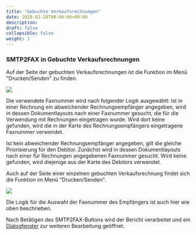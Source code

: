 ```yaml
---
title: "Gebuchte Verkaufsrechnungen"
date: 2020-02-28T00:00:00+09:00
description: 
draft: false
collapsible: false
weight: 1
---
```

### SMTP2FAX in Gebuchte Verkaufsrechnungen

Auf der Seite der gebuchten Verkaufsrechnungen ist die Funktion im Menü "Drucken/Senden" zu finden.

![](images/apps/smtp2fax/gebVerkRechnungen_Menu.png)

Die verwendete Faxnummer wird nach folgender Logik ausgewählt:
Ist in einer Rechnung ein abweichender Rechnungsempfänger angegeben, wird in dessen Dokumentlayouts nach einer Faxnummer gesucht, die für die Verwendung mit Rechnungen eingetragen wurde. Wird dort keine gefunden, wird die in der Karte des Rechnungsempfängers eingetragene Faxnummer verwendet.

Ist kein abweichender Rechnungsempfänger angegeben, gilt die gleiche Priorisierung für den Debitor.
Zunächst wird in dessen Dokumentlayouts nach einer für Rechnungen angegebenen Faxnummer gesucht. Wird keine gefunden, wird diejenige aus der Karte des Debitors verwendet.

Auch auf der Seite einer einzelnen gebuchten Verkaufsrechnung findet sich die Funktion im Menü "Drucken/Senden".

![](images/apps/smtp2fax/gebVerkRechn_Menu.png)

Die Logik für die Auswahl der Faxnummer des Empfängers ist auch hier wie oben beschrieben.

Nach Betätigen des SMTP2FAX-Buttons wird der Bericht verarbeitet und ein [Dialogfenster](de-de/apps/smtp2fax/working-with-smtp2fax/smtp2faxdialog/) zur weiteren Bearbeitung geöffnet.

